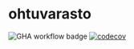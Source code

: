 # ohtuvarasto

![GHA workflow badge](https://github.com/erz64/ohtuvarasto/workflows/CI/badge.svg)
[![codecov](https://codecov.io/gh/erz64/ohtuvarasto/branch/main/graph/badge.svg?token=5CRU5L71HF)](https://codecov.io/gh/erz64/ohtuvarasto)
